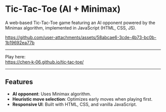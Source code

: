 # Tic‑Tac‑Toe (AI + Minimax)

A web‑based Tic‑Tac‑Toe game featuring an AI opponent powered by the Minimax algorithm, implemented in JavaScript (HTML, CSS, JS).

https://github.com/user-attachments/assets/58abcae6-3cde-4b73-bc0b-1b19692ea77b

---

Play here:  
[https://chen‑k‑06.github.io/tic‑tac‑toe/](https://chen-k-06.github.io/tic-tac-toe/)

---

## Features

- **AI opponent**: Uses Minimax algorithm.
- **Heuristic move selection**: Optimizes early moves when playing first.
- **Responsive UI**: Built with HTML, CSS, and vanilla JavaScript.

